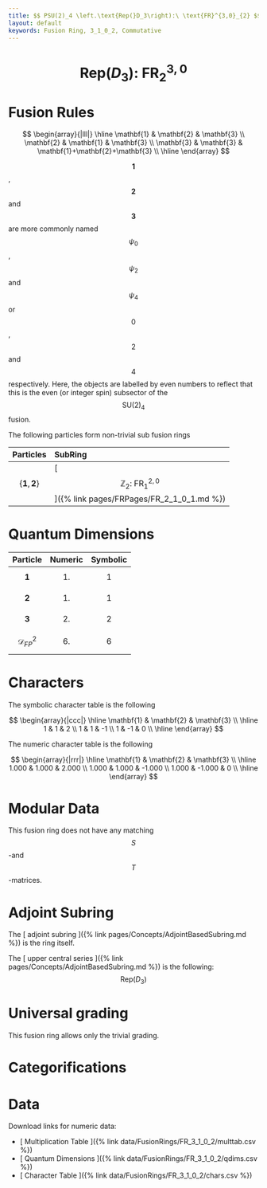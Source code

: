 ```yaml
---
title: $$ PSU(2)_4 \left.\text{Rep(}D_3\right):\ \text{FR}^{3,0}_{2} $$
layout: default
keywords: Fusion Ring, 3_1_0_2, Commutative
---
```

# $$ \left.\text{Rep(}D_3\right):\ \text{FR}^{3,0}_{2} $$


# Fusion Rules

$$
\begin{array}{|lll|}
\hline
 \mathbf{1} & \mathbf{2} & \mathbf{3} \\
 \mathbf{2} & \mathbf{1} & \mathbf{3} \\
 \mathbf{3} & \mathbf{3} & \mathbf{1}+\mathbf{2}+\mathbf{3} \\
\hline
\end{array}
$$

$$\mathbf{1}$$, $$\mathbf{2}$$ and $$\mathbf{3}$$ are more commonly named $$\psi_0$$, $$\psi_2$$ and $$\psi_4$$ or $$0$$, $$2$$ and $$4$$ respectively. Here, the objects are labelled by even numbers to reflect that this is the even (or integer spin) subsector of the $$\text{SU}(2)_4$$ fusion. 

The following particles form non-trivial sub fusion rings

| Particles | SubRing |
| :------ | :------ |
| $$ \{\mathbf{1},\mathbf{2}\} $$ | [ $$ \mathbb{Z}_2:\ \text{FR}^{2,0}_{1} $$ ]({% link pages/FRPages/FR_2_1_0_1.md %}) |


# Quantum Dimensions

| Particle | Numeric | Symbolic |
| :------ | :------ | :------ |
| $$ \mathbf{1} $$ | $$ 1. $$ | $$ 1 $$ |
| $$ \mathbf{2} $$ | $$ 1. $$ | $$ 1 $$ |
| $$ \mathbf{3} $$ | $$ 2. $$ | $$ 2 $$ |
| $$ \mathcal{D}_{FP}^2 $$ | $$ 6. $$ | $$ 6 $$ |

# Characters

The symbolic character table is the following

$$
\begin{array}{|ccc|}
\hline
 \mathbf{1} & \mathbf{2} & \mathbf{3} \\
\hline
 1 & 1 & 2 \\
 1 & 1 & -1 \\
 1 & -1 & 0 \\
\hline
\end{array}
$$

The numeric character table is the following

$$
\begin{array}{|rrr|}
\hline
 \mathbf{1} & \mathbf{2} & \mathbf{3} \\
\hline
 1.000 & 1.000 & 2.000 \\
 1.000 & 1.000 & -1.000 \\
 1.000 & -1.000 & 0 \\
\hline
\end{array}
$$

# Modular Data

This fusion ring does not have any matching $$ S $$-and $$ T $$-matrices.

# Adjoint Subring

The [ adjoint subring ]({% link pages/Concepts/AdjointBasedSubring.md %}) is the ring itself.

The [ upper central series ]({% link pages/Concepts/AdjointBasedSubring.md %}) is the following:
$$ \left.\text{Rep(}D_3\right) $$

# Universal grading

This fusion ring allows only the trivial grading.

# Categorifications



# Data

Download links for numeric data:

* [ Multiplication Table ]({% link data/FusionRings/FR_3_1_0_2/multtab.csv %})
* [ Quantum Dimensions ]({% link data/FusionRings/FR_3_1_0_2/qdims.csv %})
* [ Character Table ]({% link data/FusionRings/FR_3_1_0_2/chars.csv %})
